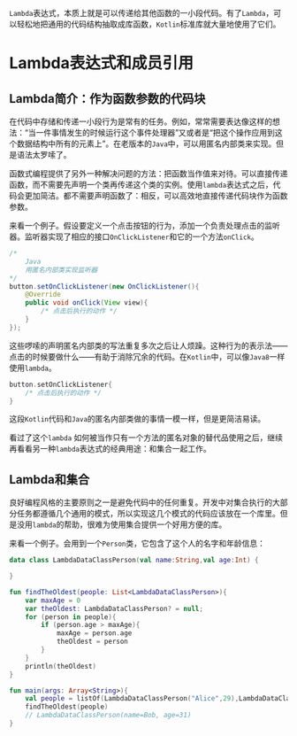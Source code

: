 `Lambda`表达式，本质上就是可以传递给其他函数的一小段代码。有了`Lambda`，可以轻松地把通用的代码结构抽取成库函数，`Kotlin`标准库就大量地使用了它们。



# Lambda表达式和成员引用



## Lambda简介：作为函数参数的代码块

在代码中存储和传递一小段行为是常有的任务。例如，常常需要表达像这样的想法：“当一件事情发生的时候运行这个事件处理器”又或者是“把这个操作应用到这个数据结构中所有的元素上”。在老版本的`Java`中，可以用匿名内部类来实现。但是语法太罗嗦了。



函数式编程提供了另外一种解决问题的方法：把函数当作值来对待。可以直接传递函数，而不需要先声明一个类再传递这个类的实例。使用`lambda`表达式之后，代码会更加简洁。都不需要声明函数了：相反，可以高效地直接传递代码块作为函数参数。



来看一个例子。假设要定义一个点击按钮的行为，添加一个负责处理点击的监听器。监听器实现了相应的接口`OnClickListener`和它的一个方法`onClick`。

```java
/* 
	Java
	用匿名内部类实现监听器
*/
button.setOnClickListener(new OnClickListener(){
	@Override
	public void onClick(View view){
		/* 点击后执行的动作 */
	}
});	
```



这些啰嗦的声明匿名内部类的写法重复多次之后让人烦躁。这种行为的表示法——点击的时候要做什么——有助于消除冗余的代码。在`Kotlin`中，可以像`Java8`一样使用`lambda`。

```kotlin
button.setOnClickListener{
	/* 点击后执行的动作	*/
}
```

这段`Kotlin`代码和`Java`的匿名内部类做的事情一模一样，但是更简洁易读。



看过了这个`lambda` 如何被当作只有一个方法的匿名对象的替代品使用之后，继续再看看另一种`lambda`表达式的经典用途：和集合一起工作。



## Lambda和集合

良好编程风格的主要原则之一是避免代码中的任何重复。开发中对集合执行的大部分任务都遵循几个通用的模式，所以实现这几个模式的代码应该放在一个库里。但是没用`lambda`的帮助，很难为使用集合提供一个好用方便的库。



来看一个例子。会用到一个`Person`类，它包含了这个人的名字和年龄信息：

```kotlin
data class LambdaDataClassPerson(val name:String,val age:Int) {

}

fun findTheOldest(people: List<LambdaDataClassPerson>){
    var maxAge = 0
    var theOldest: LambdaDataClassPerson? = null;
    for (person in people){
        if (person.age > maxAge){
            maxAge = person.age
            theOldest = person
        }
    }
    println(theOldest)
}

fun main(args: Array<String>){
    val people = listOf(LambdaDataClassPerson("Alice",29),LambdaDataClassPerson("Bob",31))
    findTheOldest(people)
    // LambdaDataClassPerson(name=Bob, age=31)
}
```

